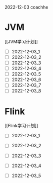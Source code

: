 2022-12-03 coachhe

# JVM

[[JVM学习计划]]

- [ ] 2022-12-03\_1
- [ ] 2022-12-03\_2
- [ ] 2022-12-03\_3
- [ ] 2022-12-03\_4
- [ ] 2022-12-03\_5
- [ ] 2022-12-03\_6
- [ ] 2022-12-03\_7
- [ ] 2022-12-03\_8

# Flink

[[Flink学习计划]]

- [ ] 2022-12-03\_1
- [ ] 2022-12-03\_2
- [ ] 2022-12-03\_3
- [ ] 2022-12-03\_4
- [ ] 2022-12-03\_5

